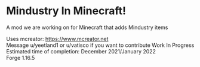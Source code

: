 # Mindustry In Minecraft!

A mod we are working on for Minecraft that adds Mindustry items  

Uses mcreator: https://www.mcreator.net  
Message u/yeetland1 or u/vatisco if you want to contribute
Work In Progress  
Estimated time of completion: December 2021/January 2022  
Forge 1.16.5

